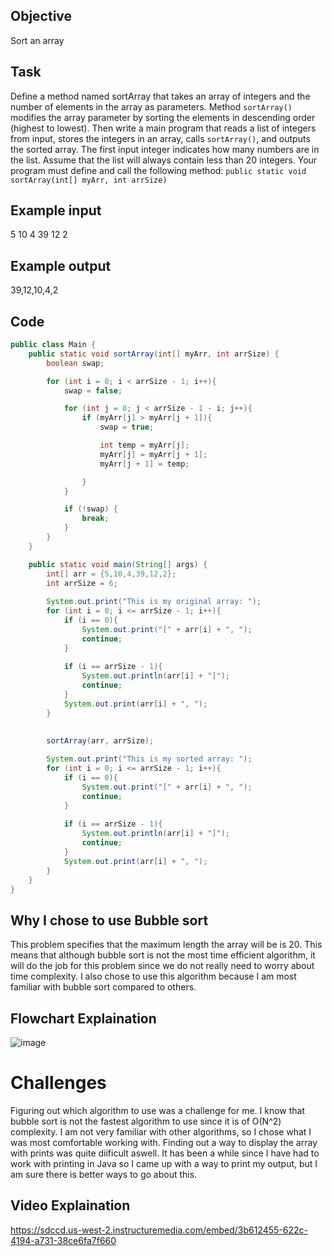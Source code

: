 ## Objective
Sort an array

## Task
Define a method named sortArray that takes an array of integers and the number of elements in the array as parameters. Method ```sortArray()``` modifies the array parameter by sorting the elements in descending order (highest to lowest). Then write a main program that reads a list of integers from input, stores the integers in an array, calls ```sortArray()```, and outputs the sorted array. The first input integer indicates how many numbers are in the list. Assume that the list will always contain less than 20 integers.
Your program must define and call the following method:  ```public static void sortArray(int[] myArr, int arrSize)```

## Example input
5 10 4 39 12 2

## Example output
39,12,10,4,2

## Code
```java
public class Main {
    public static void sortArray(int[] myArr, int arrSize) {
        boolean swap;

        for (int i = 0; i < arrSize - 1; i++){
            swap = false;

            for (int j = 0; j < arrSize - 1 - i; j++){
                if (myArr[j] > myArr[j + 1]){
                    swap = true;

                    int temp = myArr[j];
                    myArr[j] = myArr[j + 1];
                    myArr[j + 1] = temp;

                }
            }

            if (!swap) {
                break;
            }
        }
    }

    public static void main(String[] args) {
        int[] arr = {5,10,4,39,12,2};
        int arrSize = 6;
        
        System.out.print("This is my original array: ");
        for (int i = 0; i <= arrSize - 1; i++){
            if (i == 0){
                System.out.print("[" + arr[i] + ", ");
                continue;
            }
            
            if (i == arrSize - 1){
                System.out.println(arr[i] + "]");
                continue;
            }
            System.out.print(arr[i] + ", ");
        }
        
        
        sortArray(arr, arrSize);

        System.out.print("This is my sorted array: ");
        for (int i = 0; i <= arrSize - 1; i++){
            if (i == 0){
                System.out.print("[" + arr[i] + ", ");
                continue;
            }
            
            if (i == arrSize - 1){
                System.out.println(arr[i] + "]");
                continue;
            }
            System.out.print(arr[i] + ", ");
        }
    }
}
```

## Why I chose to use Bubble sort
This problem specifies that the maximum length the array will be is 20. This means that although bubble sort is not the most time efficient algorithm, it will do the job for this problem since we do not really need to worry about time complexity. I also chose to use this algorithm because I am most familiar with bubble sort compared to others.

## Flowchart Explaination
![image](https://github.com/user-attachments/assets/b47152a1-642e-4a98-b49d-8b8d20c294c1)

# Challenges
Figuring out which algorithm to use was a challenge for me. I know that bubble sort is not the fastest algorithm to use since it is of O(N^2) complexity. I am not very familiar with other algorithms, so I chose what I was most comfortable working with. Finding out a way to display the array with prints was quite diificult aswell. It has been a while since I have had to work with printing in Java so I came up with a way to print my output, but I am sure there is better ways to go about this.

## Video Explaination
https://sdccd.us-west-2.instructuremedia.com/embed/3b612455-622c-4194-a731-38ce6fa7f660
